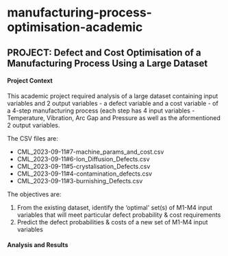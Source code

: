 # manufacturing-process-optimisation-academic
## PROJECT: Defect and Cost Optimisation of a Manufacturing Process Using a Large Dataset
#### Project Context

This academic project required analysis of a large dataset containing input variables and 2 output variables - a defect variable and a cost variable - of a 4-step manufacturing process (each step has 4 input variables - Temperature, Vibration, Arc Gap and Pressure as well as the aformentioned 2 output variables.

The CSV files are:
- CML_2023-09-11#7-machine_params_and_cost.csv
- CML_2023-09-11#6-Ion_Diffusion_Defects.csv
- CML_2023-09-11#5-crystalisation_Defects.csv
- CML_2023-09-11#4-contamination_defects.csv
- CML_2023-09-11#3-burnishing_Defects.csv

The objectives are:
1. From the existing dataset, identify the ‘optimal' set(s) of M1-M4 input variables that will meet particular defect
probability & cost requirements
2. Predict the defect probabilities & costs of a new set of M1-M4 input variables

#### Analysis and Results
